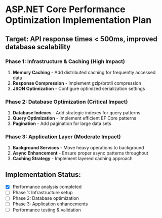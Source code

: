 # ASP.NET Core Performance Optimization Implementation Plan

## Target: API response times < 500ms, improved database scalability

### Phase 1: Infrastructure & Caching (High Impact)
1. **Memory Caching** - Add distributed caching for frequently accessed data
2. **Response Compression** - Implement gzip/brotli compression
3. **JSON Optimization** - Configure optimized serialization settings

### Phase 2: Database Optimization (Critical Impact)
1. **Database Indexes** - Add strategic indexes for query patterns
2. **Query Optimization** - Implement efficient EF Core patterns
3. **Pagination** - Add pagination for large data sets

### Phase 3: Application Layer (Moderate Impact)
1. **Background Services** - Move heavy operations to background
2. **Async Enhancement** - Ensure proper async patterns throughout
3. **Caching Strategy** - Implement layered caching approach

## Implementation Status:
- [x] Performance analysis completed
- [ ] Phase 1: Infrastructure setup
- [ ] Phase 2: Database optimization
- [ ] Phase 3: Application enhancements
- [ ] Performance testing & validation